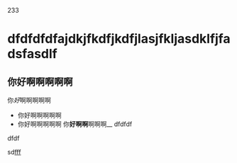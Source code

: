 
233
# dfdfdfdfajdkjfkdfjkdfjlasjfkljasdklfjfadsfasdlf
## 你好啊啊啊啊啊
你*好*啊啊啊啊啊
- 你好啊啊啊啊啊
- 你好啊啊啊啊啊
你**好啊啊**啊啊啊__
dfdfdf
  
dfdf
  
sd[fff](djfkl)
